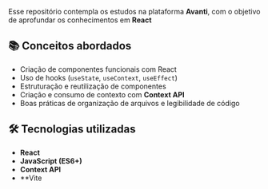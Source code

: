 

Esse repositório contempla os estudos na plataforma **Avanti**, com o objetivo de aprofundar os conhecimentos em **React** 

## 📚 Conceitos abordados

- Criação de componentes funcionais com React
- Uso de hooks (`useState`, `useContext`, `useEffect`)
- Estruturação e reutilização de componentes
- Criação e consumo de contexto com **Context API**
- Boas práticas de organização de arquivos e legibilidade de código

## 🛠️ Tecnologias utilizadas

- **React**
- **JavaScript (ES6+)**
- **Context API**
- **Vite

